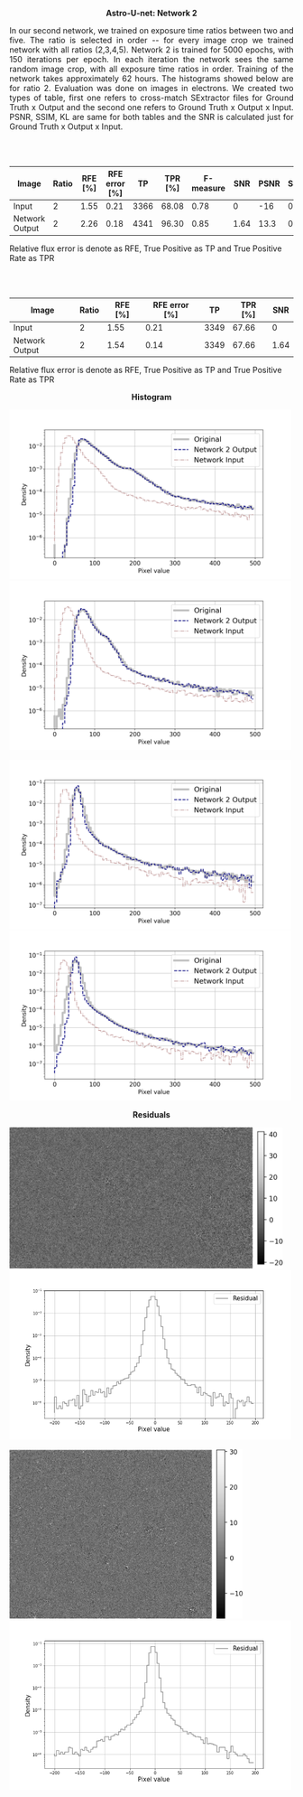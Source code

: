  <p align="center"> <b>  Astro-U-net:  Network 2 </b> </p>
 
 <p style="text-align:justify"> In our second network, we trained on exposure time ratios between two and five. The ratio is selected in order -- for every image crop we trained network with all ratios (2,3,4,5). Network 2 is trained for 5000 epochs, with 150 iterations per epoch. In each  iteration the network sees the same random image crop, with all exposure time ratios in order. Training of the network takes approximately 62 hours. The histograms showed below are for ratio 2. Evaluation was done on images in electrons. We created two types of table, first one refers to cross-match SExtractor files for Ground Truth x Output and the second one refers to Ground Truth x Output x Input. PSNR, SSIM, KL are same for both tables and the SNR is calculated just for Ground Truth x Output x Input.</p>
 
 <br/><br/>
 
 |Image|Ratio | RFE [%] | RFE error [%] | TP |TPR [%] |F-measure| SNR | PSNR | SSIM | KL|
 | --- | --- | --- | --- | --- | --- | --- | --- | --- | --- | --- | 
 |Input | 2 | 1.55 | 0.21 | 3366 | 68.08 | 0.78 | 0 | -16 | 0.45 | 0.0231 |
 |Network Output | 2 | 2.26 |0.18| 4341 | 96.30 | 0.85 | 1.64 | 13.3 | 0.63 | 0.0069 |
 
 Relative flux error is denote as RFE, True Positive as TP and True Positive Rate as TPR
 
 
 <br/><br/>
 
 |Image|Ratio | RFE [%] | RFE error [%] | TP | TPR [%] | SNR | 
 | --- | --- | --- | --- | --- | --- | --- |
 |Input | 2 | 1.55 | 0.21 | 3349 | 67.66 |  0 | 
 |Network Output | 2 | 1.54 |0.14| 3349 | 67.66 | 1.64 |
 
 
 Relative flux error is denote as RFE, True Positive as TP and True Positive Rate as TPR
 
</p>


<p align="center"> <b>  Histogram </b> </p>

	
<p align="left"><img src="hist/example1.png" height="300px"> <img src="hist/example2.png" height="300px"></p>

<p align="left"><img src="hist/example3.png" height="300px"> <img src="hist/example4.png" height="300px"></p>


<p align="center"> <b>  Residuals </b> </p>


<p align="left"><img src="Residuals/1.png" height="250px">    <img src="Residuals/histogram_1.png" height="300px"></p>

<p align="left"><img src="Residuals/6.png" height="300px">    <img src="Residuals/histogram_6.png" height="300px"></p>
